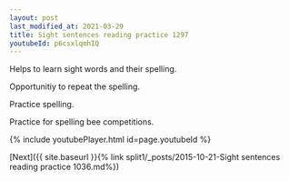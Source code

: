 ```yaml
---
layout: post
last_modified_at: 2021-03-29
title: Sight sentences reading practice 1297
youtubeId: p6csxlqmhIQ
---
```

 
 
Helps to learn sight words and their spelling.

Opportunitiy to repeat the spelling. 

Practice spelling. 
 
Practice for spelling bee competitions. 
 
{% include youtubePlayer.html id=page.youtubeId %}
 
 

[Next]({{ site.baseurl }}{% link  split1/_posts/2015-10-21-Sight sentences reading practice 1036.md%})
 
